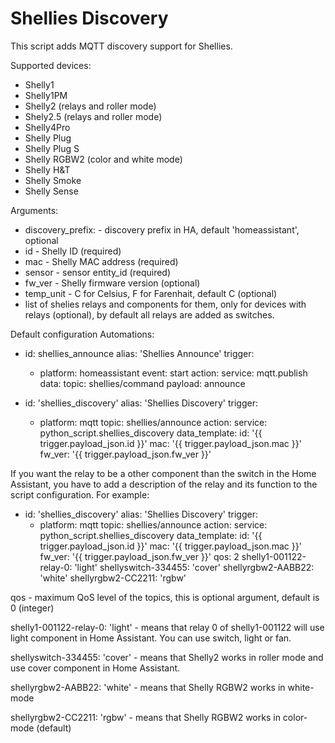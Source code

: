 # Shellies Discovery

This script adds MQTT discovery support for Shellies.

Supported devices:
- Shelly1
- Shelly1PM
- Shelly2 (relays and roller mode)
- Shely2.5 (relays and roller mode)
- Shelly4Pro
- Shelly Plug
- Shelly Plug S
- Shelly RGBW2 (color and white mode)
- Shelly H&T
- Shelly Smoke
- Shelly Sense

Arguments:
 - discovery_prefix:    - discovery prefix in HA, default 'homeassistant',
                          optional
 - id                   - Shelly ID (required)
 - mac                  - Shelly MAC address (required)
 - sensor               - sensor entity_id (required)
 - fw_ver               - Shelly firmware version (optional)
 - temp_unit            - C for Celsius, F for Farenhait, default C (optional)
 - list of shelies relays and components for them, only for devices with relays
                          (optional), by default all relays are added as
                          switches.

Default configuration
Automations:
- id: shellies_announce
  alias: 'Shellies Announce'
  trigger:
    - platform: homeassistant
      event: start
  action:
    service: mqtt.publish
    data:
      topic: shellies/command
      payload: announce

- id: 'shellies_discovery'
  alias: 'Shellies Discovery'
  trigger:
  - platform: mqtt
    topic: shellies/announce
  action:
    service: python_script.shellies_discovery
    data_template:
      id: '{{ trigger.payload_json.id }}'
      mac: '{{ trigger.payload_json.mac }}'
      fw_ver: '{{ trigger.payload_json.fw_ver }}'

If you want the relay to be a other component than the switch in the Home
Assistant, you have to add a description of the relay and its function to the
script configuration.
For example:
- id: 'shellies_discovery'
  alias: 'Shellies Discovery'
  trigger:
  - platform: mqtt
    topic: shellies/announce
  action:
    service: python_script.shellies_discovery
    data_template:
      id: '{{ trigger.payload_json.id }}'
      mac: '{{ trigger.payload_json.mac }}'
      fw_ver: '{{ trigger.payload_json.fw_ver }}'
      qos: 2
      shelly1-001122-relay-0: 'light'
      shellyswitch-334455: 'cover'
      shellyrgbw2-AABB22: 'white'
      shellyrgbw2-CC2211: 'rgbw'

qos - maximum QoS level of the topics, this is optional argument, default is 0
      (integer)

shelly1-001122-relay-0: 'light' - means that relay 0 of shelly1-001122 will use
light component in Home Assistant. You can use switch, light or fan.

shellyswitch-334455: 'cover' - means that Shelly2 works in roller mode and use
cover component in Home Assistant.

shellyrgbw2-AABB22: 'white' - means that Shelly RGBW2 works in white-mode

shellyrgbw2-CC2211: 'rgbw' - means that Shelly RGBW2 works in color-mode
(default)
